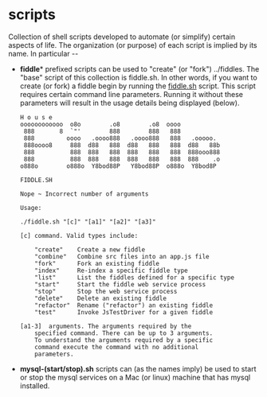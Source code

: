 scripts
=====

Collection of shell scripts developed to automate (or simplify) certain aspects of life.  The organization (or purpose) of each
script is implied by its name.  In particular --

*   **fiddle*** prefixed scripts can be used to "create" (or "fork") ../fiddles.  The "base" script
    of this collection is fiddle.sh.  In other words, if you want to create (or fork) a
    fiddle begin by running the [fiddle.sh](fiddle.sh) script.  This script requires certain command line parameters.
    Running it without these parameters will result in the usage details being displayed (below).


        H o u s e
        oooooooooooo  o8o        .o8        .o8  oooo
         888       8  `"'        888        888   888
         888         oooo   .oooo888   .oooo888   888   .ooooo.
         888oooo8     888  d88   888  d88   888   888  d88   88b
         888          888  888   888  888   888   888  888ooo888
         888          888  888   888  888   888   888  888    .o
        o888o        o888o  Y8bod88P   Y8bod88P  o888o  Y8bod8P

        FIDDLE.SH

        Nope ~ Incorrect number of arguments

        Usage:

        ./fiddle.sh "[c]" "[a1]" "[a2]" "[a3]"

        [c]	command. Valid types include:

            "create"	Create a new fiddle
            "combine"	Combine src files into an app.js file
            "fork"		Fork an existing fiddle
            "index"		Re-index a specific fiddle type
            "list"		List the fiddles defined for a specific type
            "start"		Start the fiddle web service process
            "stop"		Stop the web service process
            "delete"	Delete an existing fiddle
            "refactor"	Rename ("refactor") an existing fiddle
            "test"		Invoke JsTestDriver for a given fiddle

        [a1-3]	arguments. The arguments required by the
            specified command. There can be up to 3 arguments.
            To understand the arguments required by a specific
            command execute the command with no additional
            parameters.



*   **mysql-(start/stop).sh** scripts can (as the names imply) be used to start or stop the mysql services
    on a Mac (or linux) machine that has mysql installed.


